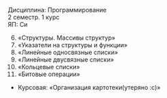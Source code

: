 Дисциплина: Программирование    
2 семестр. 1 курс    
ЯП: Си    

6. «Структуры. Массивы структур»    
7. «Указатели на структуры и функции»     
8. «Линейные односвязные списки»     
9. «Линейные двусвязные списки»     
10. «Кольцевые списки»      
11. «Битовые операции»    
- Курсовая: «Организация картотеки(утеряно :с)»
